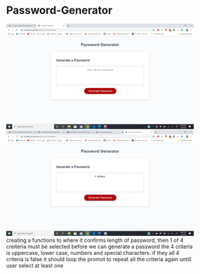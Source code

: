 # Password-Generator

![](https://github.com/vannaksuos/Password-Generator/blob/master/images/image1.png)
![](https://github.com/vannaksuos/Password-Generator/blob/master/images/image.png)
creating a functions to where it confirms length of password, then 1 of 4 creiteria must be selected before we can generate a password
the 4 criteria is uppercase, lower case, numbers and special characters. 
if they all 4 criteria is false it should loop the promot to repeat all the criteria again untill user select at least one
